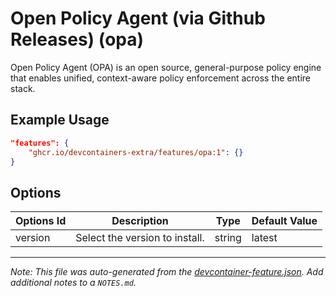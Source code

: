 
# Open Policy Agent (via Github Releases) (opa)

Open Policy Agent (OPA) is an open source, general-purpose policy engine that enables unified, context-aware policy enforcement across the entire stack.

## Example Usage

```json
"features": {
    "ghcr.io/devcontainers-extra/features/opa:1": {}
}
```

## Options

| Options Id | Description | Type | Default Value |
|-----|-----|-----|-----|
| version | Select the version to install. | string | latest |



---

_Note: This file was auto-generated from the [devcontainer-feature.json](devcontainer-feature.json).  Add additional notes to a `NOTES.md`._
